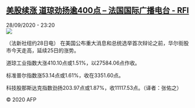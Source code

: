 <!--1601330156000-->
[美股续涨 道琼劲扬逾400点 – 法国国际广播电台 - RFI](http://www.rfi.fr//cn/contenu/20200928-%E7%BE%8E%E8%82%A1%E7%BB%AD%E6%B6%A8-%E9%81%93%E7%90%BC%E5%8A%B2%E6%89%AC%E9%80%BE400%E7%82%B9)
------

<div>28/09/2020 - 23:20</div><img src="https://s.rfi.fr/media/display/4a693014-01d3-11eb-a4f0-005056bf87d6/w:310/p:16x9/eco0002b.200929052004.jpg"><div class="t-content__body u-clearfix"><p>（法新社纽约28日电）    在美国公布重大消息和总统选举首次辩论之前，华尔街股市今天走高，延续25日的涨势。</p><p>    道琼工业指数大涨410.10点或1.51%，以27584.06点作收。</p><p>    标准普尔指数涨53.14点或1.61%，收在3351.60点。</p><p>    科技股那斯达克指数劲扬203.97点或1.87%，收11117.53点。（译者：张佑之）</p><p class="t-copyright">© 2020 AFP</p>        </div>
